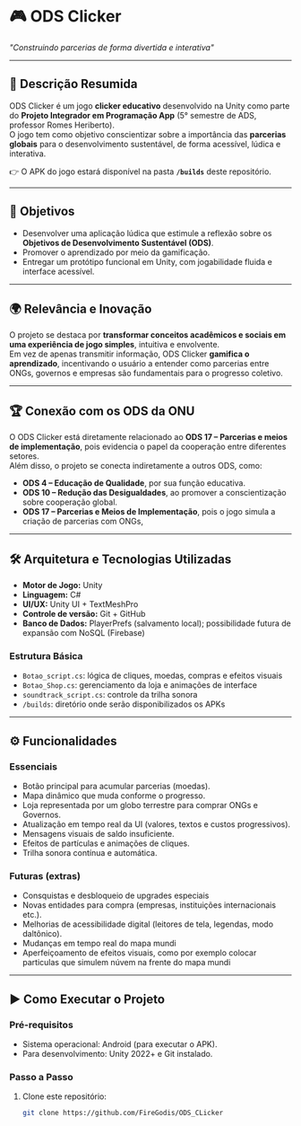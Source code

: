 # 🎮 ODS Clicker  
*"Construindo parcerias de forma divertida e interativa"*  

---

## 📌 Descrição Resumida  
ODS Clicker é um jogo **clicker educativo** desenvolvido na Unity como parte do **Projeto Integrador em Programação App** (5° semestre de ADS, professor Romes Heriberto).  
O jogo tem como objetivo conscientizar sobre a importância das **parcerias globais** para o desenvolvimento sustentável, de forma acessível, lúdica e interativa.  

👉 O APK do jogo estará disponível na pasta **`/builds`** deste repositório.  

---

## 🎯 Objetivos  
- Desenvolver uma aplicação lúdica que estimule a reflexão sobre os **Objetivos de Desenvolvimento Sustentável (ODS)**.  
- Promover o aprendizado por meio da gamificação.  
- Entregar um protótipo funcional em Unity, com jogabilidade fluida e interface acessível.  

---

## 🌍 Relevância e Inovação  
O projeto se destaca por **transformar conceitos acadêmicos e sociais em uma experiência de jogo simples**, intuitiva e envolvente.  
Em vez de apenas transmitir informação, ODS Clicker **gamifica o aprendizado**, incentivando o usuário a entender como parcerias entre ONGs, governos e empresas são fundamentais para o progresso coletivo.  

---

## 🏆 Conexão com os ODS da ONU  
O ODS Clicker está diretamente relacionado ao **ODS 17 – Parcerias e meios de implementação**, pois evidencia o papel da cooperação entre diferentes setores.  
Além disso, o projeto se conecta indiretamente a outros ODS, como:  
- **ODS 4 – Educação de Qualidade**, por sua função educativa.  
- **ODS 10 – Redução das Desigualdades**, ao promover a conscientização sobre cooperação global.
- **ODS 17 – Parcerias e Meios de Implementação**, pois o jogo simula a criação de parcerias com ONGs,

---

## 🛠️ Arquitetura e Tecnologias Utilizadas  
- **Motor de Jogo:** Unity  
- **Linguagem:** C#  
- **UI/UX:** Unity UI + TextMeshPro  
- **Controle de versão:** Git + GitHub  
- **Banco de Dados:** PlayerPrefs (salvamento local); possibilidade futura de expansão com NoSQL (Firebase)  

### Estrutura Básica  
- `Botao_script.cs`: lógica de cliques, moedas, compras e efeitos visuais  
- `Botao_Shop.cs`: gerenciamento da loja e animações de interface  
- `soundtrack_script.cs`: controle da trilha sonora  
- `/builds`: diretório onde serão disponibilizados os APKs  

---

## ⚙️ Funcionalidades  
### Essenciais  
- Botão principal para acumular parcerias (moedas).  
- Mapa dinâmico que muda conforme o progresso.  
- Loja representada por um globo terrestre para comprar ONGs e Governos.  
- Atualização em tempo real da UI (valores, textos e custos progressivos).  
- Mensagens visuais de saldo insuficiente.  
- Efeitos de partículas e animações de cliques.  
- Trilha sonora contínua e automática.  

### Futuras (extras)  
- Consquistas e desbloqueio de upgrades especiais
- Novas entidades para compra (empresas, instituições internacionais etc.).  
- Melhorias de acessibilidade digital (leitores de tela, legendas, modo daltônico).
- Mudanças em tempo real do mapa mundi
- Aperfeiçoamento de efeitos visuais, como por exemplo colocar particulas que simulem núvem na frente do mapa mundi

---

## ▶️ Como Executar o Projeto  
### Pré-requisitos  
- Sistema operacional: Android (para executar o APK).  
- Para desenvolvimento: Unity 2022+ e Git instalado.  

### Passo a Passo  
1. Clone este repositório:  
   ```bash
   git clone https://github.com/FireGodis/ODS_CLicker
